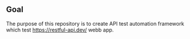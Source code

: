## Goal
The purpose of this repository is to create API test automation framework which test
https://restful-api.dev/ webb app.
